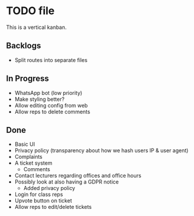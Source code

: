 # TODO file

This is a vertical kanban.


## Backlogs

- Split routes into separate files

## In Progress

- WhatsApp bot (low priority)
- Make styling better?
- Allow editing config from web
- Allow reps to delete comments

## Done

- Basic UI
- Privacy policy (transparency about how we hash users IP & user agent)
- Complaints
- A ticket system
	- Comments
- Contact lecturers regarding offices and office hours
- Possibly look at also having a GDPR notice
	- Added privacy policy
- Login for class reps
- Upvote button on ticket
- Allow reps to edit/delete tickets
